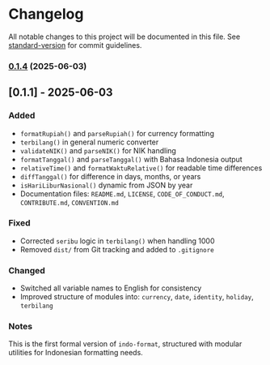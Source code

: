 # Changelog

All notable changes to this project will be documented in this file. See [standard-version](https://github.com/conventional-changelog/standard-version) for commit guidelines.

### [0.1.4](https://github.com/liu-purnomo/indo-format/compare/v0.1.3...v0.1.4) (2025-06-03)

## [0.1.1] - 2025-06-03
### Added
- `formatRupiah()` and `parseRupiah()` for currency formatting
- `terbilang()` in general numeric converter
- `validateNIK()` and `parseNIK()` for NIK handling
- `formatTanggal()` and `parseTanggal()` with Bahasa Indonesia output
- `relativeTime()` and `formatWaktuRelative()` for readable time differences
- `diffTanggal()` for difference in days, months, or years
- `isHariLiburNasional()` dynamic from JSON by year
- Documentation files: `README.md`, `LICENSE`, `CODE_OF_CONDUCT.md`, `CONTRIBUTE.md`, `CONVENTION.md`

### Fixed
- Corrected `seribu` logic in `terbilang()` when handling 1000
- Removed `dist/` from Git tracking and added to `.gitignore`

### Changed
- Switched all variable names to English for consistency
- Improved structure of modules into: `currency`, `date`, `identity`, `holiday`, `terbilang`

### Notes
This is the first formal version of `indo-format`, structured with modular utilities for Indonesian formatting needs.
